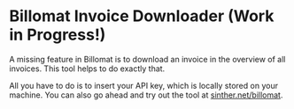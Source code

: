 Billomat Invoice Downloader (Work in Progress!)
================
A missing feature in Billomat is to download an invoice in the overview of all invoices. This tool helps to do exactly that.

All you have to do is to insert your API key, which is locally stored on your machine. You can also go ahead and try out the tool at [sinther.net/billomat](sinther.net/billomat).
